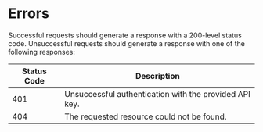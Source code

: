 # Errors

Successful requests should generate a response with a 200-level status code. Unsuccessful requests should generate a response with one of the following responses:

Status Code | Description
-------------- | --------------
401 | Unsuccessful authentication with the provided API key.
404 | The requested resource could not be found.
